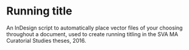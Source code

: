 # Running title

An InDesign script to automatically place vector files of your choosing throughout a document, used to create running titling in the SVA MA Curatorial Studies theses, 2016.
